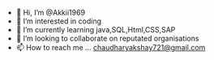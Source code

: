 - 👋 Hi, I’m @Akkii1969
- 👀 I’m interested in coding
- 🌱 I’m currently learning java,SQL,Html,CSS,SAP
- 💞️ I’m looking to collaborate on reputated organisations
- 📫 How to reach me ... chaudharyakshay721@gmail.com

<!---
Akkii1969/Akkii1969 is a ✨ special ✨ repository because its `README.md` (this file) appears on your GitHub profile.
You can click the Preview link to take a look at your changes.
--->
